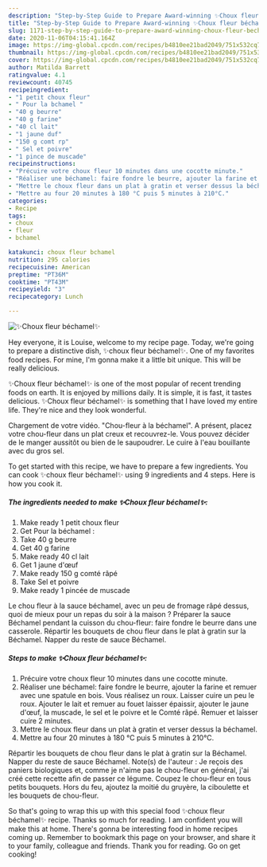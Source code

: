 ```yaml
---
description: "Step-by-Step Guide to Prepare Award-winning ✨Choux fleur béchamel✨"
title: "Step-by-Step Guide to Prepare Award-winning ✨Choux fleur béchamel✨"
slug: 1171-step-by-step-guide-to-prepare-award-winning-choux-fleur-bechamel
date: 2020-11-06T04:15:41.164Z
image: https://img-global.cpcdn.com/recipes/b4810ee21bad2049/751x532cq70/✨choux-fleur-bechamel✨-photo-principale-de-la-recette.jpg
thumbnail: https://img-global.cpcdn.com/recipes/b4810ee21bad2049/751x532cq70/✨choux-fleur-bechamel✨-photo-principale-de-la-recette.jpg
cover: https://img-global.cpcdn.com/recipes/b4810ee21bad2049/751x532cq70/✨choux-fleur-bechamel✨-photo-principale-de-la-recette.jpg
author: Matilda Barrett
ratingvalue: 4.1
reviewcount: 40745
recipeingredient:
- "1 petit choux fleur"
- " Pour la bchamel "
- "40 g beurre"
- "40 g farine"
- "40 cl lait"
- "1 jaune duf"
- "150 g comt rp"
- " Sel et poivre"
- "1 pince de muscade"
recipeinstructions:
- "Précuire votre choux fleur 10 minutes dans une cocotte minute."
- "Réaliser une béchamel: faire fondre le beurre, ajouter la farine et remuer avec une spatule en bois. Vous réalisez un roux. Laisser cuire un peu le roux. Ajouter le lait et remuer au fouet laisser épaissir, ajouter le jaune d&#39;œuf, la muscade, le sel et le poivre et le Comté râpé. Remuer et laisser cuire 2 minutes."
- "Mettre le choux fleur dans un plat à gratin et verser dessus la béchamel."
- "Mettre au four 20 minutes à 180 °C puis 5 minutes à 210°C."
categories:
- Recipe
tags:
- choux
- fleur
- bchamel

katakunci: choux fleur bchamel 
nutrition: 295 calories
recipecuisine: American
preptime: "PT36M"
cooktime: "PT43M"
recipeyield: "3"
recipecategory: Lunch

---
```



![✨Choux fleur béchamel✨](https://img-global.cpcdn.com/recipes/b4810ee21bad2049/751x532cq70/✨choux-fleur-bechamel✨-photo-principale-de-la-recette.jpg)

Hey everyone, it is Louise, welcome to my recipe page. Today, we're going to prepare a distinctive dish, ✨choux fleur béchamel✨. One of my favorites food recipes. For mine, I'm gonna make it a little bit unique. This will be really delicious.

✨Choux fleur béchamel✨ is one of the most popular of recent trending foods on earth. It is enjoyed by millions daily. It is simple, it is fast, it tastes delicious. ✨Choux fleur béchamel✨ is something that I have loved my entire life. They're nice and they look wonderful.

Chargement de votre vidéo. &#34;Chou-fleur à la béchamel&#34;. A présent, placez votre chou-fleur dans un plat creux et recouvrez-le. Vous pouvez décider de le manger aussitôt ou bien de le saupoudrer. Le cuire à l&#39;eau bouillante avec du gros sel.


To get started with this recipe, we have to prepare a few ingredients. You can cook ✨choux fleur béchamel✨ using 9 ingredients and 4 steps. Here is how you cook it.

<!--inarticleads1-->

##### The ingredients needed to make ✨Choux fleur béchamel✨:

1. Make ready 1 petit choux fleur
1. Get  Pour la béchamel :
1. Take 40 g beurre
1. Get 40 g farine
1. Make ready 40 cl lait
1. Get 1 jaune d&#39;œuf
1. Make ready 150 g comté râpé
1. Take  Sel et poivre
1. Make ready 1 pincée de muscade


Le chou fleur à la sauce béchamel, avec un peu de fromage râpé dessus, quoi de mieux pour un repas du soir à la maison ? Préparer la sauce Béchamel pendant la cuisson du chou-fleur: faire fondre le beurre dans une casserole. Répartir les bouquets de chou fleur dans le plat à gratin sur la Béchamel. Napper du reste de sauce Béchamel. 

<!--inarticleads2-->

##### Steps to make ✨Choux fleur béchamel✨:

1. Précuire votre choux fleur 10 minutes dans une cocotte minute.
1. Réaliser une béchamel: faire fondre le beurre, ajouter la farine et remuer avec une spatule en bois. Vous réalisez un roux. Laisser cuire un peu le roux. Ajouter le lait et remuer au fouet laisser épaissir, ajouter le jaune d&#39;œuf, la muscade, le sel et le poivre et le Comté râpé. Remuer et laisser cuire 2 minutes.
1. Mettre le choux fleur dans un plat à gratin et verser dessus la béchamel.
1. Mettre au four 20 minutes à 180 °C puis 5 minutes à 210°C.


Répartir les bouquets de chou fleur dans le plat à gratin sur la Béchamel. Napper du reste de sauce Béchamel. Note(s) de l&#39;auteur : Je reçois des paniers biologiques et, comme je n&#39;aime pas le chou-fleur en général, j&#39;ai créé cette recette afin de passer ce légume. Coupez le chou-fleur en tous petits bouquets. Hors du feu, ajoutez la moitié du gruyère, la ciboulette et les bouquets de chou-fleur. 

So that's going to wrap this up with this special food ✨choux fleur béchamel✨ recipe. Thanks so much for reading. I am confident you will make this at home. There's gonna be interesting food in home recipes coming up. Remember to bookmark this page on your browser, and share it to your family, colleague and friends. Thank you for reading. Go on get cooking!
